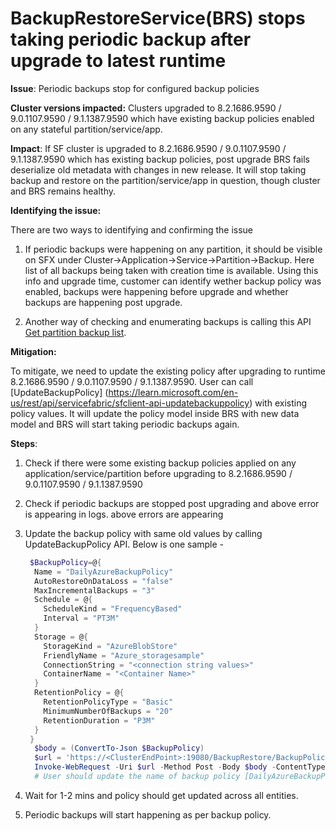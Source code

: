 # BackupRestoreService(BRS) stops taking periodic backup after upgrade to latest runtime

**Issue**: Periodic backups stop for configured backup policies

**Cluster versions impacted:** Clusters upgraded to 8.2.1686.9590 / 9.0.1107.9590 / 9.1.1387.9590 which have existing backup policies enabled on any stateful partition/service/app.

**Impact**: If SF cluster is upgraded to 8.2.1686.9590 / 9.0.1107.9590 / 9.1.1387.9590 which has existing backup policies, post upgrade BRS fails deserialize old metadata with changes in new release. It will stop taking backup and restore on the partition/service/app in question, though cluster and BRS remains healthy.

**Identifying the issue:**

There are two ways to identifying and confirming the issue

1. If periodic backups were happening on any partition, it should be visible on SFX under Cluster->Application->Service->Partition->Backup. Here list of all backups being taken with creation time is available. Using this info and upgrade time, customer can identify wether backup policy was enabled, backups were happening before upgrade and whether backups are happening post upgrade.

2. Another way of checking and enumerating backups is calling this API [Get partition backup list](https://learn.microsoft.com/en-us/rest/api/servicefabric/sfclient-api-getpartitionbackuplist).


**Mitigation:**

To mitigate, we need to update the existing policy after upgrading to runtime 8.2.1686.9590 / 9.0.1107.9590 / 9.1.1387.9590. User can call [UpdateBackupPolicy] (https://learn.microsoft.com/en-us/rest/api/servicefabric/sfclient-api-updatebackuppolicy) with existing policy values. It will update the policy model inside BRS with new data model and BRS will start taking periodic backups again.

**Steps**:

1. Check if there were some existing backup policies applied on any application/service/partition before upgrading to 8.2.1686.9590 / 9.0.1107.9590 / 9.1.1387.9590
2. Check if periodic backups are stopped post upgrading and above error is appearing in logs.
above errors are appearing
3. Update the backup policy with same old values by calling UpdateBackupPolicy API. Below is one sample -

    ```powershell
     $BackupPolicy=@{
      Name = "DailyAzureBackupPolicy"
      AutoRestoreOnDataLoss = "false"
      MaxIncrementalBackups = "3"
      Schedule = @{
        ScheduleKind = "FrequencyBased"
        Interval = "PT3M"
      }
      Storage = @{
        StorageKind = "AzureBlobStore"
        FriendlyName = "Azure_storagesample"
        ConnectionString = "<connection string values>"
        ContainerName = "<Container Name>"
      }
      RetentionPolicy = @{
        RetentionPolicyType = "Basic"
        MinimumNumberOfBackups = "20"
        RetentionDuration = "P3M"
      }
     }
      $body = (ConvertTo-Json $BackupPolicy)
      $url = 'https://<ClusterEndPoint>:19080/BackupRestore/BackupPolicies/DailyAzureBackupPolicy/$/Update?api-version=6.4'
      Invoke-WebRequest -Uri $url -Method Post -Body $body -ContentType 'application/json' -CertificateThumbprint '<Thumbprint>'
      # User should update the name of backup policy [DailyAzureBackupPolicy being used here and other possible values accordingly].
    ```

4. Wait for 1-2 mins and policy should get updated across all entities.
5. Periodic backups will start happening as per backup policy.
